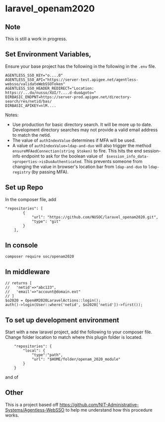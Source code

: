 # laravel_openam2020


## Note
This is still a work in progress. 

## Set Environment Variables, 
Ensure your base project has the following in the following in the `.env` file. 

```
AGENTLESS_SSO_KEY="o....0"
AGENTLESS_SSO_API="https://server-test.apigee.net/agentless-websso/validateWebSSOToken"
AGENTLESS_SSO_HEADER_REDIRECT="Location: https://...du/nusso/XUI/?....d-duo&goto="
DIRBASIC_ENDPNT=https://server-prod.apigee.net/directory-search/res/netid/bas/
DIRBASIC_APIKEY=nlM....
```
Notes: 
- Use production for basic directory search. It will be more up to date. Development 
directory searches may not provide a valid email address to match the netid. 
- The value of `authIndexValue` determines if MFA will be used. 
- A value of `authIndexValue=ldap-and-duo` will also trigger the method `ensureMFAedConnection(string $token)` to fire. This hits the end session-info endpoint to ask for the boolean value of ` $session_info_data->properties->isDuoAuthenticated`. This prevents someone from changing the value in browser's location bar from `ldap-and-duo` to `ldap-registry` (by passing MFA).

## Set up Repo
In the composer file, add
```
"repositories": [
        {
            "url": "https://github.com/NUSOC/laravel_openam2020.git",
            "type": "git"
        }
    ],
```

## In console
```
composer require soc/openam2020
```

## In middleware
```
// returns [
//   'netid'=>"abc123",
//   'email'=>"account@domain.ext"
// ]
$o2020 = OpenAM2020LaravelActions::login();
auth()->login(User::where('netid', $o2020['netid'])->first());

```


## To set up development environment
Start with a new laravel project, add the following to your composer file. Change folder location to match where this plugin folder is located. 

```
    "repositories": {
        "local": {
            "type":"path",
            "url": "$HOME/folder/openam_2020_module"
        }
    }
```

and of 

## Other
This is a project based off https://github.com/NIT-Administrative-Systems/Agentless-WebSSO to help me understand how this procedure works. 

